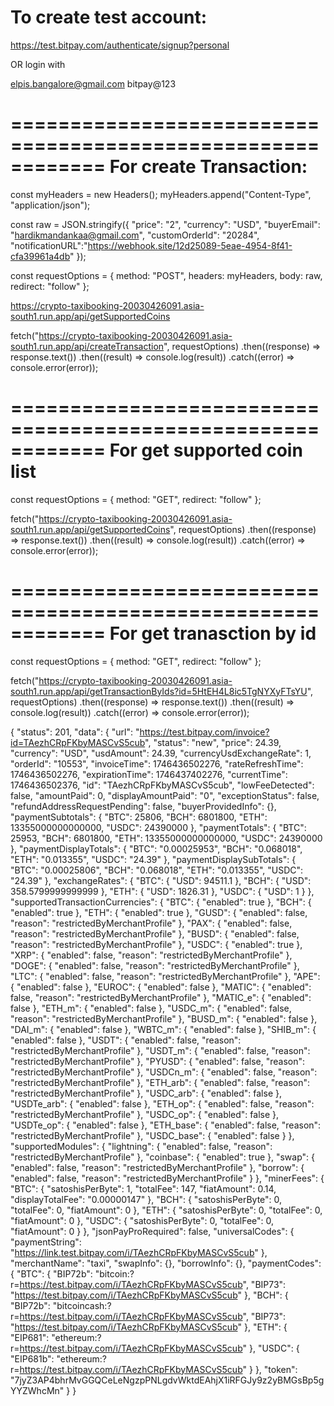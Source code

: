 To create test account:
============================================================
https://test.bitpay.com/authenticate/signup?personal

OR login with

elpis.bangalore@gmail.com
bitpay@123


============================================================
For create Transaction:
============================================================

const myHeaders = new Headers();
myHeaders.append("Content-Type", "application/json");

const raw = JSON.stringify({
  "price": "2",
  "currency": "USD",
  "buyerEmail": "hardikmandankaa@gmail.com",
  "customOrderId": "20284",
  "notificationURL":"https://webhook.site/12d25089-5eae-4954-8f41-cfa39961a4db"
});

const requestOptions = {
  method: "POST",
  headers: myHeaders,
  body: raw,
  redirect: "follow"
};

https://crypto-taxibooking-20030426091.asia-south1.run.app/api/getSupportedCoins


fetch("https://crypto-taxibooking-20030426091.asia-south1.run.app/api/createTransaction", requestOptions)
  .then((response) => response.text())
  .then((result) => console.log(result))
  .catch((error) => console.error(error));
  
  
  
  
============================================================
For get supported coin list
============================================================
const requestOptions = {
  method: "GET",
  redirect: "follow"
};

fetch("https://crypto-taxibooking-20030426091.asia-south1.run.app/api/getSupportedCoins", requestOptions)
  .then((response) => response.text())
  .then((result) => console.log(result))
  .catch((error) => console.error(error));
  
  
============================================================
For get tranasction by id
============================================================
const requestOptions = {
  method: "GET",
  redirect: "follow"
};

fetch("https://crypto-taxibooking-20030426091.asia-south1.run.app/api/getTransactionByIds?id=5HtEH4L8ic5TgNYXyFTsYU", requestOptions)
  .then((response) => response.text())
  .then((result) => console.log(result))
  .catch((error) => console.error(error));



{
    "status": 201,
    "data": {
        "url": "https://test.bitpay.com/invoice?id=TAezhCRpFKbyMASCvS5cub",
        "status": "new",
        "price": 24.39,
        "currency": "USD",
        "usdAmount": 24.39,
        "currencyUsdExchangeRate": 1,
        "orderId": "10553",
        "invoiceTime": 1746436502276,
        "rateRefreshTime": 1746436502276,
        "expirationTime": 1746437402276,
        "currentTime": 1746436502376,
        "id": "TAezhCRpFKbyMASCvS5cub",
        "lowFeeDetected": false,
        "amountPaid": 0,
        "displayAmountPaid": "0",
        "exceptionStatus": false,
        "refundAddressRequestPending": false,
        "buyerProvidedInfo": {},
        "paymentSubtotals": {
            "BTC": 25806,
            "BCH": 6801800,
            "ETH": 13355000000000000,
            "USDC": 24390000
        },
        "paymentTotals": {
            "BTC": 25953,
            "BCH": 6801800,
            "ETH": 13355000000000000,
            "USDC": 24390000
        },
        "paymentDisplayTotals": {
            "BTC": "0.00025953",
            "BCH": "0.068018",
            "ETH": "0.013355",
            "USDC": "24.39"
        },
        "paymentDisplaySubTotals": {
            "BTC": "0.00025806",
            "BCH": "0.068018",
            "ETH": "0.013355",
            "USDC": "24.39"
        },
        "exchangeRates": {
            "BTC": {
                "USD": 94511.1
            },
            "BCH": {
                "USD": 358.5799999999999
            },
            "ETH": {
                "USD": 1826.31
            },
            "USDC": {
                "USD": 1
            }
        },
        "supportedTransactionCurrencies": {
            "BTC": {
                "enabled": true
            },
            "BCH": {
                "enabled": true
            },
            "ETH": {
                "enabled": true
            },
            "GUSD": {
                "enabled": false,
                "reason": "restrictedByMerchantProfile"
            },
            "PAX": {
                "enabled": false,
                "reason": "restrictedByMerchantProfile"
            },
            "BUSD": {
                "enabled": false,
                "reason": "restrictedByMerchantProfile"
            },
            "USDC": {
                "enabled": true
            },
            "XRP": {
                "enabled": false,
                "reason": "restrictedByMerchantProfile"
            },
            "DOGE": {
                "enabled": false,
                "reason": "restrictedByMerchantProfile"
            },
            "LTC": {
                "enabled": false,
                "reason": "restrictedByMerchantProfile"
            },
            "APE": {
                "enabled": false
            },
            "EUROC": {
                "enabled": false
            },
            "MATIC": {
                "enabled": false,
                "reason": "restrictedByMerchantProfile"
            },
            "MATIC_e": {
                "enabled": false
            },
            "ETH_m": {
                "enabled": false
            },
            "USDC_m": {
                "enabled": false,
                "reason": "restrictedByMerchantProfile"
            },
            "BUSD_m": {
                "enabled": false
            },
            "DAI_m": {
                "enabled": false
            },
            "WBTC_m": {
                "enabled": false
            },
            "SHIB_m": {
                "enabled": false
            },
            "USDT": {
                "enabled": false,
                "reason": "restrictedByMerchantProfile"
            },
            "USDT_m": {
                "enabled": false,
                "reason": "restrictedByMerchantProfile"
            },
            "PYUSD": {
                "enabled": false,
                "reason": "restrictedByMerchantProfile"
            },
            "USDCn_m": {
                "enabled": false,
                "reason": "restrictedByMerchantProfile"
            },
            "ETH_arb": {
                "enabled": false,
                "reason": "restrictedByMerchantProfile"
            },
            "USDC_arb": {
                "enabled": false
            },
            "USDTe_arb": {
                "enabled": false
            },
            "ETH_op": {
                "enabled": false,
                "reason": "restrictedByMerchantProfile"
            },
            "USDC_op": {
                "enabled": false
            },
            "USDTe_op": {
                "enabled": false
            },
            "ETH_base": {
                "enabled": false,
                "reason": "restrictedByMerchantProfile"
            },
            "USDC_base": {
                "enabled": false
            }
        },
        "supportedModules": {
            "lightning": {
                "enabled": false,
                "reason": "restrictedByMerchantProfile"
            },
            "coinbase": {
                "enabled": true
            },
            "swap": {
                "enabled": false,
                "reason": "restrictedByMerchantProfile"
            },
            "borrow": {
                "enabled": false,
                "reason": "restrictedByMerchantProfile"
            }
        },
        "minerFees": {
            "BTC": {
                "satoshisPerByte": 1,
                "totalFee": 147,
                "fiatAmount": 0.14,
                "displayTotalFee": "0.00000147"
            },
            "BCH": {
                "satoshisPerByte": 0,
                "totalFee": 0,
                "fiatAmount": 0
            },
            "ETH": {
                "satoshisPerByte": 0,
                "totalFee": 0,
                "fiatAmount": 0
            },
            "USDC": {
                "satoshisPerByte": 0,
                "totalFee": 0,
                "fiatAmount": 0
            }
        },
        "jsonPayProRequired": false,
        "universalCodes": {
            "paymentString": "https://link.test.bitpay.com/i/TAezhCRpFKbyMASCvS5cub"
        },
        "merchantName": "taxi",
        "swapInfo": {},
        "borrowInfo": {},
        "paymentCodes": {
            "BTC": {
                "BIP72b": "bitcoin:?r=https://test.bitpay.com/i/TAezhCRpFKbyMASCvS5cub",
                "BIP73": "https://test.bitpay.com/i/TAezhCRpFKbyMASCvS5cub"
            },
            "BCH": {
                "BIP72b": "bitcoincash:?r=https://test.bitpay.com/i/TAezhCRpFKbyMASCvS5cub",
                "BIP73": "https://test.bitpay.com/i/TAezhCRpFKbyMASCvS5cub"
            },
            "ETH": {
                "EIP681": "ethereum:?r=https://test.bitpay.com/i/TAezhCRpFKbyMASCvS5cub"
            },
            "USDC": {
                "EIP681b": "ethereum:?r=https://test.bitpay.com/i/TAezhCRpFKbyMASCvS5cub"
            }
        },
        "token": "7jyZ3AP4bhrMvGGQCeLeNgzpPNLgdvWktdEAhjX1iRFGJy9z2yBMGsBp5gYYZWhcMn"
    }
}
